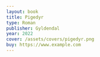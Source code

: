 ```yaml
---
layout: book
title: Pigedyr
type: Roman
publisher: Gyldendal
year: 2022
cover: /assets/covers/pigedyr.png
buy: https://www.example.com
---
```


